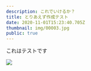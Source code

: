 ```yaml
---
description: これでいけるか？
title: とりあえず作成テスト
date: 2020-11-01T15:23:40.705Z
thumbnail: img/00003.jpg
public: true
---
```

これはテストです



![](img/00001.jpg)